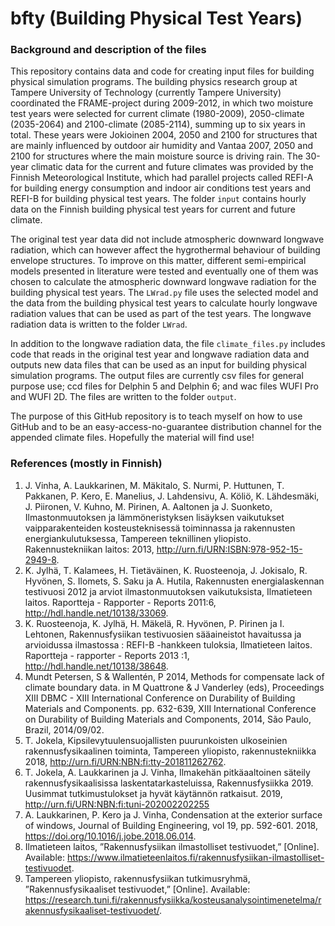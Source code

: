 # bfty (Building Physical Test Years)

### Background and description of the files
This repository contains data and code for creating input files for building physical simulation programs. The building physics research group at Tampere University of Technology (currently Tampere University) coordinated the FRAME-project during 2009-2012, in which two moisture test years were selected for current climate (1980-2009), 2050-climate (2035-2064) and 2100-climate (2085-2114), summing up to six years in total. These years were Jokioinen 2004, 2050 and 2100 for structures that are mainly influenced by outdoor air humidity and Vantaa 2007, 2050 and 2100 for structures where the main moisture source is driving rain. The 30-year climatic data for the current and future climates was provided by the Finnish Meteorological Institute, which had parallel projects called REFI-A for building energy consumption and indoor air conditions test years and REFI-B for building physical test years. The folder `input` contains hourly data on the Finnish building physical test years for current and future climate.

The original test year data did not include atmospheric downward longwave radiation, which can however affect the hygrothermal behaviour of building envelope structures. To improve on this matter, different semi-empirical models presented in literature were tested and eventually one of them was chosen to calculate the atmospheric downward longwave radiation for the building physical test years. The `LWrad.py` file uses the selected model and the data from the building physical test years to calculate hourly longwave radiation values that can be used as part of the test years. The longwave radiation data is written to the folder `LWrad`.

In addition to the longwave radiation data, the file `climate_files.py` includes code that reads in the original test year and longwave radiation data and outputs new data files that can be used as an input for building physical simulation programs. The output files are currently csv files for general purpose use; ccd files for Delphin 5 and Delphin 6; and wac files WUFI Pro and WUFI 2D. The files are written to the folder `output`.

The purpose of this GitHub repository is to teach myself on how to use GitHub and to be an easy-access-no-guarantee distribution channel for the appended climate files. Hopefully the material will find use!

### References (mostly in Finnish)

1. J. Vinha, A. Laukkarinen, M. Mäkitalo, S. Nurmi, P. Huttunen, T. Pakkanen, P. Kero, E. Manelius, J. Lahdensivu, A. Köliö, K. Lähdesmäki, J. Piironen, V. Kuhno, M. Pirinen, A. Aaltonen ja J. Suonketo, Ilmastonmuutoksen ja lämmöneristyksen lisäyksen vaikutukset vaipparakenteiden kosteusteknisessä toiminnassa ja rakennusten energiankulutuksessa, Tampereen teknillinen yliopisto. Rakennustekniikan laitos: 2013, http://urn.fi/URN:ISBN:978-952-15-2949-8.
2. K. Jylhä, T. Kalamees, H. Tietäväinen, K. Ruosteenoja, J. Jokisalo, R. Hyvönen, S. Ilomets, S. Saku ja A. Hutila, Rakennusten energialaskennan testivuosi 2012 ja arviot ilmastonmuutoksen vaikutuksista, Ilmatieteen laitos. Raportteja - Rapporter - Reports 2011:6, http://hdl.handle.net/10138/33069.
3. K. Ruosteenoja, K. Jylhä, H. Mäkelä, R. Hyvönen, P. Pirinen ja I. Lehtonen, Rakennusfysiikan testivuosien sääaineistot havaitussa ja arvioidussa ilmastossa : REFI-B -hankkeen tuloksia, Ilmatieteen laitos. Raportteja - rapporter - Reports 2013 :1, http://hdl.handle.net/10138/38648.
4. Mundt Petersen, S & Wallentén, P 2014, Methods for compensate lack of climate boundary data. in M Quattrone & J Vanderley (eds), Proceedings XIII DBMC - XIII International Conference on Durability of Building Materials and Components. pp. 632-639, XIII International Conference on Durability of Building Materials and Components, 2014, São Paulo, Brazil, 2014/09/02.
5. T. Jokela, Kipsilevytuulensuojallisten puurunkoisten ulkoseinien rakennusfysikaalinen toiminta, Tampereen yliopisto, rakennustekniikka 2018, http://urn.fi/URN:NBN:fi:tty-201811262762.
6. T. Jokela, A. Laukkarinen ja J. Vinha, Ilmakehän pitkäaaltoinen säteily rakennusfysikaalisissa laskentatarkasteluissa, Rakennusfysiikka 2019. Uusimmat tutkimustulokset ja hyvät käytännön ratkaisut. 2019, http://urn.fi/URN:NBN:fi:tuni-202002202255 
7. A. Laukkarinen, P. Kero ja J. Vinha, Condensation at the exterior surface of windows, Journal of Building Engineering, vol 19, pp. 592-601. 2018, https://doi.org/10.1016/j.jobe.2018.06.014.
8. Ilmatieteen laitos, ”Rakennusfysiikan ilmastolliset testivuodet,” [Online]. Available: https://www.ilmatieteenlaitos.fi/rakennusfysiikan-ilmastolliset-testivuodet. 
9. Tampereen yliopisto, rakennusfysiikan tutkimusryhmä, ”Rakennusfysikaaliset testivuodet,” [Online]. Available: https://research.tuni.fi/rakennusfysiikka/kosteusanalysointimenetelma/rakennusfysikaaliset-testivuodet/.

